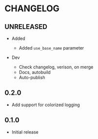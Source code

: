 # CHANGELOG

## UNRELEASED

- Added
  - Added `use_base_name` parameter
  
- Dev
  - Check changelog, verison, on merge
  - Docs, autobuild
  - Auto-publish
  
## 0.2.0

- Add support for colorized logging

## 0.1.0

- Initial release

